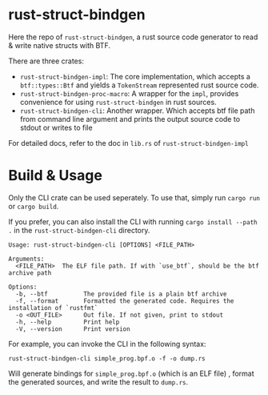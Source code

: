 # rust-struct-bindgen

Here the repo of `rust-struct-bindgen`, a rust source code generator to read & write native structs with BTF.

There are three crates:
- `rust-struct-bindgen-impl`: The core implementation, which accepts a `btf::types::Btf` and yields a `TokenStream` represented rust source code.
- `rust-struct-bindgen-proc-macro`: A wrapper for the `impl`, provides convenience for using `rust-struct-bindgen` in rust sources.
- `rust-struct-bindgen-cli`: Another wrapper. Which accepts btf file path from command line argument and prints the output source code to stdout or writes to file

For detailed docs, refer to the doc in `lib.rs` of `rust-struct-bindgen-impl`

# Build & Usage

Only the CLI crate can be used seperately. To use that, simply run `cargo run` or `cargo build`.

If you prefer, you can also install the CLI with running `cargo install --path .` in the `rust-struct-bindgen-cli` directory.

```console
Usage: rust-struct-bindgen-cli [OPTIONS] <FILE_PATH>

Arguments:
  <FILE_PATH>  The ELF file path. If with `use_btf`, should be the btf archive path

Options:
  -b, --btf          The provided file is a plain btf archive
  -f, --format       Formatted the generated code. Requires the installation of `rustfmt`
  -o <OUT_FILE>      Out file. If not given, print to stdout
  -h, --help         Print help
  -V, --version      Print version
```

For example, you can invoke the CLI in the following syntax:

```console
rust-struct-bindgen-cli simple_prog.bpf.o -f -o dump.rs
```

Will generate bindings for `simple_prog.bpf.o` (which is an ELF file) , format the generated sources, and write the result to `dump.rs`.
